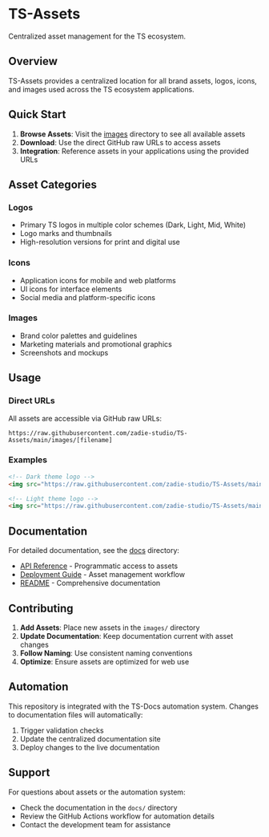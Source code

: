 # TS-Assets

Centralized asset management for the TS ecosystem.

## Overview

TS-Assets provides a centralized location for all brand assets, logos, icons, and images used across the TS ecosystem applications.

## Quick Start

1. **Browse Assets**: Visit the [images](./images/) directory to see all available assets
2. **Download**: Use the direct GitHub raw URLs to access assets
3. **Integration**: Reference assets in your applications using the provided URLs

## Asset Categories

### Logos

- Primary TS logos in multiple color schemes (Dark, Light, Mid, White)
- Logo marks and thumbnails
- High-resolution versions for print and digital use

### Icons

- Application icons for mobile and web platforms
- UI icons for interface elements
- Social media and platform-specific icons

### Images

- Brand color palettes and guidelines
- Marketing materials and promotional graphics
- Screenshots and mockups

## Usage

### Direct URLs

All assets are accessible via GitHub raw URLs:

```
https://raw.githubusercontent.com/zadie-studio/TS-Assets/main/images/[filename]
```

### Examples

```html
<!-- Dark theme logo -->
<img src="https://raw.githubusercontent.com/zadie-studio/TS-Assets/main/images/TS-logo-Dark.svg" alt="TS Logo">

<!-- Light theme logo -->
<img src="https://raw.githubusercontent.com/zadie-studio/TS-Assets/main/images/TS-logo-Light.svg" alt="TS Logo">
```

## Documentation

For detailed documentation, see the [docs](./docs/) directory:

- [API Reference](./docs/api.md) - Programmatic access to assets
- [Deployment Guide](./docs/deployment.md) - Asset management workflow
- [README](./docs/README.md) - Comprehensive documentation

## Contributing

1. **Add Assets**: Place new assets in the `images/` directory
2. **Update Documentation**: Keep documentation current with asset changes
3. **Follow Naming**: Use consistent naming conventions
4. **Optimize**: Ensure assets are optimized for web use

## Automation

This repository is integrated with the TS-Docs automation system. Changes to documentation files will automatically:

1. Trigger validation checks
2. Update the centralized documentation site
3. Deploy changes to the live documentation

## Support

For questions about assets or the automation system:

- Check the documentation in the `docs/` directory
- Review the GitHub Actions workflow for automation details
- Contact the development team for assistance
